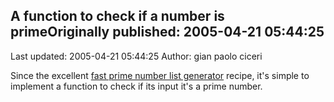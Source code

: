 ## A function to check if a number is primeOriginally published: 2005-04-21 05:44:25 
Last updated: 2005-04-21 05:44:25 
Author: gian paolo ciceri 
 
Since the excellent <a href="http://aspn.activestate.com/ASPN/Cookbook/Python/Recipe/366178">fast prime number list generator</a> recipe, it's simple to implement a function to check if its input it's a prime number.